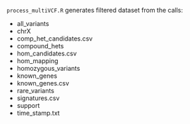 
```process_multiVCF.R``` generates filtered dataset from the calls:


* all_variants
* chrX
* comp_het_candidates.csv
* compound_hets
* hom_candidates.csv
* hom_mapping
* homozygous_variants
* known_genes
* known_genes.csv
* rare_variants
* signatures.csv
* support
* time_stamp.txt
